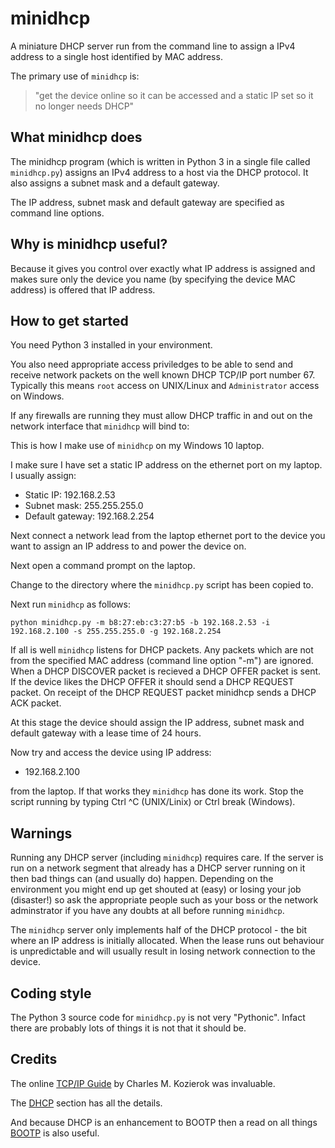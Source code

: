 # minidhcp

A miniature DHCP server run from the command line to assign
a IPv4 address to a single host identified by MAC address.

The primary use of `minidhcp` is:

> "get the device online so it can be accessed and a static IP set so it no longer needs DHCP"

## What minidhcp does

The minidhcp program (which is written in Python 3 in a single file
called `minidhcp.py`) assigns an IPv4 address to a host via the DHCP
protocol.  It also assigns a subnet mask and a default gateway.

The IP address, subnet mask and default gateway are specified
as command line options.

## Why is minidhcp useful?

Because it gives you control over exactly what IP address is assigned
and makes sure only the device you name (by specifying the device
MAC address) is offered that IP address.

## How to get started

You need Python 3 installed in your environment.

You also need appropriate access priviledges to be able to send and receive
network packets on the well known DHCP TCP/IP port number 67.  Typically this means `root` access on UNIX/Linux and `Administrator` access on Windows.

If any firewalls are running they must allow DHCP traffic in and out
on the network interface that `minidhcp` will bind to:

This is how I make use of `minidhcp` on my Windows 10 laptop.

I make sure I have set a static IP address on the ethernet port on my laptop.  I usually assign:

* Static IP: 192.168.2.53
* Subnet mask: 255.255.255.0
* Default gateway: 192.168.2.254

Next connect a network lead from the laptop ethernet port to the device you
want to assign an IP address to and power the device on.

Next open a command prompt on the laptop.

Change to the directory where the `minidhcp.py` script has been copied to.

Next run `minidhcp` as follows:

```
python minidhcp.py -m b8:27:eb:c3:27:b5 -b 192.168.2.53 -i 192.168.2.100 -s 255.255.255.0 -g 192.168.2.254
```

If all is well `minidhcp` listens for DHCP packets.  Any packets which are
not from the specified MAC address (command line option "-m") are ignored.
When a DHCP DISCOVER packet is recieved a DHCP OFFER packet is sent.
If the device likes the DHCP OFFER it should send a DHCP REQUEST packet.
On receipt of the DHCP REQUEST packet minidhcp sends a DHCP ACK packet.

At this stage the device should assign the IP address, subnet mask and
default gateway with a lease time of 24 hours.

Now try and access the device using IP address:

* 192.168.2.100

from the laptop.  If that works they `minidhcp` has done its work.
Stop the script running by typing Ctrl ^C (UNIX/Linix) or
Ctrl break (Windows).

## Warnings

Running any DHCP server (including `minidhcp`) requires care.  If the
server is run on a network segment that already has a DHCP server
running on it then bad things can (and usually do) happen.  Depending
on the environment you might end up get shouted at (easy) or losing
your job (disaster!) so ask the appropriate people such as your boss or
the network adminstrator if you have any doubts at all before running
`minidhcp`.

The `minidhcp` server only implements half of the DHCP protocol - the
bit where an IP address is initially allocated.  When the lease runs out
behaviour is unpredictable and will usually result in losing
network connection to the device.

## Coding style

The Python 3 source code for `minidhcp.py` is not very "Pythonic".  Infact
there are probably lots of things it is not that it should be.

## Credits

The online [TCP/IP Guide](http://www.tcpipguide.com/) by Charles M. Kozierok
was invaluable.

The [DHCP](http://www.tcpipguide.com/free/t_TCPIPDynamicHostConfigurationProtocolDHCP.htm) section
has all the details.

And because DHCP is an enhancement to BOOTP then a read on all things
[BOOTP](http://www.tcpipguide.com/free/t_TCPIPBootstrapProtocolBOOTP.htm) is also useful.
